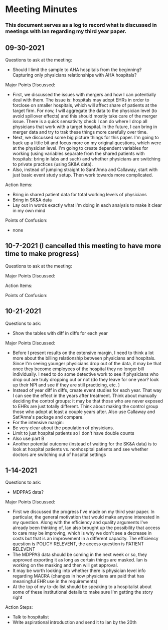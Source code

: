 # Meeting Minutes 
### This document serves as a log to record what is discussed in meetings with Ian regarding my third year paper.

## 09-30-2021
Questions to ask at the meeting:
- Should I limit the sample to AHA hospitals from the beginning? Capturing only physicians relationships with AHA hospitals?

Major Points Discussed:
- First, we discussed the issues with mergers and how I can potentially deal with them. The issue is: hospitals may adopt EHRs in order to forclose on smaller hospitals, which will affect share of patients at the target firm. For now, I will aggregate the data to the physician level (to avoid spillover effects) and this should mostly take care of the merger issue. There is a quick sensativity check I can do where I drop all physicians that work with a target hospital. In the future, I can bring in merger data and try to trak these things more carefully over time. 
- Next, we discussed some big picture things for this paper. I'm going to back up a little bit and focus more on my original questions, which were at the physician level. I'm going to create dependent variables for working (using variables separate from the shared patients with hospitals: bring in labs and such) and whether physicians are switching to private practices (using SK&A data).
- Also, instead of jumping straight to Sant'Anna and Callaway, start with just basic event study setup. Then work towards more complicated. 

Action Items:
- Bring in shared patient data for total working levels of physicians
- Bring in SK&A data
- Lay out in words exactly what I'm doing in each analysis to make it clear in my own mind

Points of Confusion:
- none 


## 10-7-2021 (I cancelled this meeting to have more time to make progress)
Questions to ask at the meeting:

Major Points Discussed:


Action Items:


Points of Confusion:

## 10-21-2021
Questions to ask:
- Show the tables with diff in diffs for each year 

Major Points Discussed:
- Before I present results on the extensive margin, I need to think a lot more about the billing relationship between physicians and hospitals. Since I'm seeing younger physicians drop out of the data, it may be that once they become employees of the hospital they no longer bill individually. I need to do some detective work to see if physicians who drop out are truly dropping out or not (do they leave for one year? look up their NPI and see if they are still practicing, etc. )
- Instead of year diff in diffs, create event studies for each year. That way I can see the effect in the years after treatment. Think about manually deciding the control groups: it may be that those who are never exposed to EHRs are just totally different. Think about making the control group those who adopt at least a couple years after. Also use Callaway and Sat'Anna's package and compare. 
- For the intensive margin:
-   Be very clear about the population of physicians. 
-   Limit to just hospital patients so I don't have double counts
-   Also use part B 
- Another potential outcome (instead of waiting for the SK&A data) is to look at hospital patients vs. nonhospital patients and see whether doctors are switching out of hospital settings


## 1-14-2021
Questions to ask:
- MDPPAS data?

Major Points Discussed:
- First we discussed the progress I've made on my third year paper. In particular, the general motivation that would make anyone interested in my question. Along with the efficiency and quality arguments I've already been thinking of, Ian also brought up the possibility that access to care may be improving, which is why we don't see a decrease in costs but that is an improvement in a different capacity. The efficiency question is POLICY RELEVENT, the access question is PATIENT RELEVENT
- The MDPPAS data should be coming in the next week or so, they approved exporting it as long as certain things are masked. Ian is working on the masking and then will get approval. 
- It may be worth looking into whether there is physician level info regarding MACRA (changes in how physicians are paid that has meaningful EHR use in the requirements)
- At the top of my to-do list should be speaking to a hospitalist about some of these institutional details to make sure I'm getting the story right

Action Steps:
- Talk to hospitalist
- Write aspirational introduction and send it to Ian by the 20th
